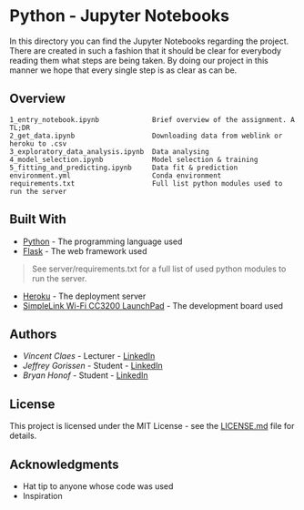 # Python - Jupyter Notebooks

In this directory you can find the Jupyter Notebooks regarding the project. 
There are created in such a fashion that it should be clear for everybody reading them what steps are being taken.
By doing our project in this manner we hope that every single step is as clear as can be.

## Overview

```
1_entry_notebook.ipynb             Brief overview of the assignment. A TL;DR
2_get_data.ipynb                   Downloading data from weblink or heroku to .csv
3_exploratory_data_analysis.ipynb  Data analysing
4_model_selection.ipynb            Model selection & training
5_fitting_and_predicting.ipynb     Data fit & prediction
environment.yml                    Conda environment
requirements.txt                   Full list python modules used to run the server
```

## Built With

* [Python](https://www.python.org/) - The programming language used
* [Flask](http://flask.pocoo.org/) - The web framework used
> See server/requirements.txt for a full list of used python modules to run the server.
* [Heroku](https://www.heroku.com/home) - The deployment server
* [SimpleLink Wi-Fi CC3200 LaunchPad](http://www.ti.com/tool/CC3200-LAUNCHXL) - The development board used

## Authors

* *Vincent Claes*    - Lecturer - [LinkedIn](https://www.linkedin.com/in/vincentclaes/)
* *Jeffrey Gorissen* - Student  - [LinkedIn](https://www.linkedin.com/in/jeffrey-gorissen-6120a2142/)
* *Bryan Honof*      - Student  - [LinkedIn](https://www.linkedin.com/in/bryan-honof/)

## License

This project is licensed under the MIT License - see the [LICENSE.md](LICENSE.md) file for details.

## Acknowledgments

* Hat tip to anyone whose code was used
* Inspiration

